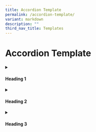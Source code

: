 ```yaml
---
title: Accordion Template
permalink: /accordion-template/
variant: markdown
description: ""
third_nav_title: Templates
---
```

<h1>Accordion Template</h1>
<details class="isomer-details">
<summary><h4>Heading 1</h4></summary>
<div data-type="detailsContent" class="isomer-details-content">
Information here.
</div></details>
<details class="isomer-details">
<summary><h4>Heading 2</h4></summary>
<div data-type="detailsContent" class="isomer-details-content">
Information here.
</div></details>
<details class="isomer-details">
<summary><h4>Heading 3</h4></summary>
<div data-type="detailsContent" class="isomer-details-content">
Information here.
</div></details>